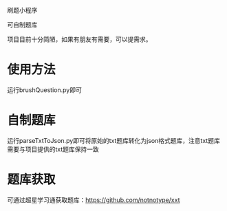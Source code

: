 刷题小程序

可自制题库

项目目前十分简陋，如果有朋友有需要，可以提需求。

# 使用方法
运行brushQuestion.py即可

# 自制题库
运行parseTxtToJson.py即可将原始的txt题库转化为json格式题库，注意txt题库需要与项目提供的txt题库保持一致

# 题库获取
可通过超星学习通获取题库：https://github.com/notnotype/xxt 



